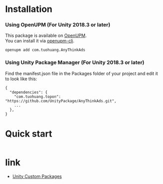# Installation

### Using OpenUPM (For Unity 2018.3 or later)

This package is available on [OpenUPM](https://openupm.com).  
You can install it via [openupm-cli](https://github.com/openupm/openupm-cli).

```
openupm add com.tuohuang.AnyThinkAds
```

### Using Unity Package Manager (For Unity 2018.3 or later)

Find the manifest.json file in the Packages folder of your project and edit it to look like this:

```
{
  "dependencies": {
    "com.tuohuang.topon": "https://github.com/UnityPackage/AnyThinkAds.git",
    ...
  },
}
```

# Quick start
```csharp


```


# link
- [Unity Custom Packages](https://docs.unity3d.com/Manual/CustomPackages.html)
